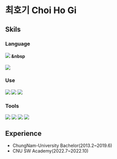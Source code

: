 # 최호기 Choi Ho Gi

## Skils
### Language
#### <img src="https://img.shields.io/badge/Python-3776AB?style=flat?logo=Python&logoColor=white"/></a> &nbsp
<img src="https://img.shields.io/badge/C++-00599C?style=flat&logo=C++&logoColor=white">

### Use
#### <img src="https://img.shields.io/badge/Docker-2496ED?style=flat&logo=Docker&logoColor=white"/> <img src="https://img.shields.io/badge/Kubernetes-326CE5?style=flat&logo=Kubernetes&logoColor=white"/> <img src="https://img.shields.io/badge/Amazon AWS-232F3E?style=flat&logo=Amazon%20AWS&logoColor=white">

### Tools
<img src="https://img.shields.io/badge/Git-F05032?style=flat&logo=Git&logoColor=white"> <img src="https://img.shields.io/badge/GitHub-181717?style=flat&logo=GitHub&logoColor=white"> <img src="https://img.shields.io/badge/Slack-4A154B?style=flat&logo=Slack&logoColor=white">  <img src="https://img.shields.io/badge/Visual Studio-007ACC?style=flat&logo=Visual%20Studio&logoColor=white">

## Experience
* ChungNam-University Bachelor(2013.2~2019.6)
* CNU SW Academy(2022.7~2022.10)

